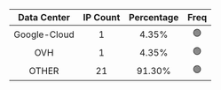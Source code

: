 | Data Center | IP Count | Percentage | Freq |
|:------------:|:--------:|:-----------:|:-----:|
| Google-Cloud | 1 | 4.35% | 🟢 |
| OVH | 1 | 4.35% | 🟢 |
| OTHER | 21 | 91.30% | 🟢 |